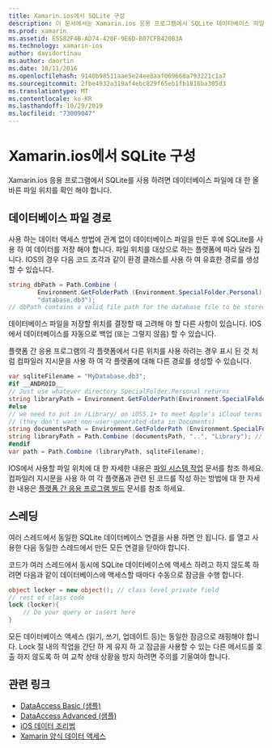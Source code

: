 ```yaml
---
title: Xamarin.ios에서 SQLite 구성
description: 이 문서에서는 Xamarin.ios 응용 프로그램에서 SQLite 데이터베이스 파일의 위치를 확인 하는 방법을 설명 합니다. 이러한 개념은 선택한 데이터 액세스 메커니즘에 관계 없이 관련이 있습니다.
ms.prod: xamarin
ms.assetid: E5582F4B-AD74-420F-9E6D-B07CFB420B3A
ms.technology: xamarin-ios
author: davidortinau
ms.author: daortin
ms.date: 10/11/2016
ms.openlocfilehash: 9140b98511aae5e24ee8aaf069668a793221c1a7
ms.sourcegitcommit: 2fbe4932a319af4ebc829f65eb1fb1816ba305d3
ms.translationtype: MT
ms.contentlocale: ko-KR
ms.lasthandoff: 10/29/2019
ms.locfileid: "73009047"
---
```

# <a name="configuring-sqlite-in-xamarinios"></a>Xamarin.ios에서 SQLite 구성

Xamarin.ios 응용 프로그램에서 SQLite를 사용 하려면 데이터베이스 파일에 대 한 올바른 파일 위치를 확인 해야 합니다.

## <a name="database-file-path"></a>데이터베이스 파일 경로

사용 하는 데이터 액세스 방법에 관계 없이 데이터베이스 파일을 만든 후에 SQLite를 사용 하 여 데이터를 저장 해야 합니다. 파일 위치를 대상으로 하는 플랫폼에 따라 달라 집니다. IOS의 경우 다음 코드 조각과 같이 환경 클래스를 사용 하 여 유효한 경로를 생성할 수 있습니다.

```csharp
string dbPath = Path.Combine (
        Environment.GetFolderPath (Environment.SpecialFolder.Personal),
        "database.db3");
// dbPath contains a valid file path for the database file to be stored
```

데이터베이스 파일을 저장할 위치를 결정할 때 고려해 야 할 다른 사항이 있습니다. IOS에서 데이터베이스를 자동으로 백업 (또는 그렇지 않음) 할 수 있습니다.

플랫폼 간 응용 프로그램의 각 플랫폼에서 다른 위치를 사용 하려는 경우 표시 된 것 처럼 컴파일러 지시문을 사용 하 여 각 플랫폼에 대해 다른 경로를 생성할 수 있습니다.

```csharp
var sqliteFilename = "MyDatabase.db3";
#if __ANDROID__
// Just use whatever directory SpecialFolder.Personal returns
string libraryPath = Environment.GetFolderPath(Environment.SpecialFolder.Personal); ;
#else
// we need to put in /Library/ on iOS5.1+ to meet Apple's iCloud terms
// (they don't want non-user-generated data in Documents)
string documentsPath = Environment.GetFolderPath (Environment.SpecialFolder.Personal); // Documents folder
string libraryPath = Path.Combine (documentsPath, "..", "Library"); // Library folder instead
#endif
var path = Path.Combine (libraryPath, sqliteFilename);
```

IOS에서 사용할 파일 위치에 대 한 자세한 내용은 [파일 시스템 작업](~/ios/app-fundamentals/file-system.md) 문서를 참조 하세요. 컴파일러 지시문을 사용 하 여 각 플랫폼과 관련 된 코드를 작성 하는 방법에 대 한 자세한 내용은 [플랫폼 간 응용 프로그램 빌드](~/cross-platform/app-fundamentals/building-cross-platform-applications/index.md) 문서를 참조 하세요.

## <a name="threading"></a>스레딩

여러 스레드에서 동일한 SQLite 데이터베이스 연결을 사용 하면 안 됩니다. 를 열고 사용한 다음 동일한 스레드에서 만든 모든 연결을 닫아야 합니다.

코드가 여러 스레드에서 동시에 SQLite 데이터베이스에 액세스 하려고 하지 않도록 하려면 다음과 같이 데이터베이스에 액세스할 때마다 수동으로 잠금을 수행 합니다.

```csharp
object locker = new object(); // class level private field
// rest of class code
lock (locker){
    // Do your query or insert here
}
```

모든 데이터베이스 액세스 (읽기, 쓰기, 업데이트 등)는 동일한 잠금으로 래핑해야 합니다. Lock 절 내의 작업을 간단 하 게 유지 하 고 잠금을 사용할 수 있는 다른 메서드를 호출 하지 않도록 하 여 교착 상태 상황을 방지 하려면 주의를 기울여야 합니다.

## <a name="related-links"></a>관련 링크

- [DataAccess Basic (샘플)](https://github.com/xamarin/mobile-samples/tree/master/DataAccess/Basic)
- [DataAccess Advanced (샘플)](https://github.com/xamarin/mobile-samples/tree/master/DataAccess/Advanced)
- [iOS 데이터 조리법](https://github.com/xamarin/recipes/tree/master/Recipes/ios/data/sqlite)
- [Xamarin 양식 데이터 액세스](~/xamarin-forms/data-cloud/data/databases.md)
